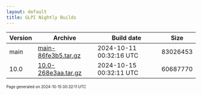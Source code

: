 ```yaml
---
layout: default
title: GLPI Nightly Builds
---
```


Version|Archive|Build date|Size
---|---|---|---
main|[main-86fe3b5.tar.gz](main-86fe3b5.tar.gz)|2024-10-11 00:32:16 UTC|83026453
10.0|[10.0-268e3aa.tar.gz](10.0-268e3aa.tar.gz)|2024-10-15 00:32:11 UTC|60687770

<font size="1">Page generated on 2024-10-15 00:32:11 UTC</font>
